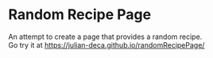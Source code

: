 # Random Recipe Page
An attempt to create a page that provides a random recipe. <br>
Go try it at https://julian-deca.github.io/randomRecipePage/
